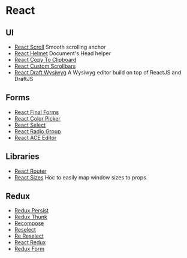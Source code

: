 # React

## UI
- [React Scroll](https://github.com/fisshy/react-scroll) Smooth scrolling anchor
- [React Helmet](https://github.com/nfl/react-helmet) Document's Head helper
- [React Copy To Clipboard](https://github.com/nkbt/react-copy-to-clipboard)
- [React Custom Scrollbars](https://github.com/malte-wessel/react-custom-scrollbars)
- [React Draft Wysiwyg](https://github.com/jpuri/react-draft-wysiwyg) A Wysiwyg editor build on top of ReactJS and DraftJS

## Forms
- [React Final Forms](https://github.com/final-form/react-final-form)
- [React Color Picker](https://casesandberg.github.io/react-color/)
- [React Select](https://github.com/JedWatson/react-select)
- [React Radio Group](https://github.com/chenglou/react-radio-group)
- [React ACE Editor](https://github.com/securingsincity/react-ace)

## Libraries

- [React Router](https://github.com/ReactTraining/react-router)
- [React Sizes](https://github.com/renatorib/react-sizes) Hoc to easily map window sizes to props

## Redux

- [Redux Persist](https://github.com/rt2zz/redux-persist)
- [Redux Thunk](https://github.com/gaearon/redux-thunk)
- [Recompose](https://github.com/acdlite/recompose)
- [Reselect](https://github.com/reactjs/reselect)
- [Re Reselect](https://github.com/toomuchdesign/re-reselect)
- [React Redux](https://github.com/reactjs/react-redux)
- [Redux Form](https://github.com/erikras/redux-form)

